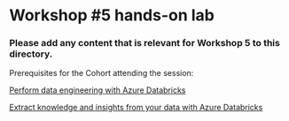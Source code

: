 # Workshop #5 hands-on lab
### Please add any content that is relevant for Workshop 5 to this directory. 

Prerequisites for the Cohort attending the session: 

[Perform data engineering with Azure Databricks](https://docs.microsoft.com/en-gb/learn/paths/data-engineering-with-databricks/) 

[Extract knowledge and insights from your data with Azure Databricks](https://docs.microsoft.com/en-gb/learn/paths/data-science/) 
